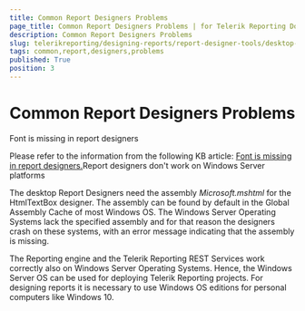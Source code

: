 ```yaml
---
title: Common Report Designers Problems
page_title: Common Report Designers Problems | for Telerik Reporting Documentation
description: Common Report Designers Problems
slug: telerikreporting/designing-reports/report-designer-tools/desktop-designers/common-report-designers-problems
tags: common,report,designers,problems
published: True
position: 3
---
```


# Common Report Designers Problems

Font is missing in report designers

Please refer to the information from the following KB article: [Font is missing in report designers.](http://www.telerik.com/support/kb/reporting/details/font-is-missing-in-report-designers)Report designers don't work on Windows Server platforms

The desktop Report Designers need the assembly *Microsoft.mshtml* for the HtmlTextBox designer. 
          The assembly can be found by default in the Global Assembly Cache of most Windows OS. The Windows Server Operating Systems 
          lack the specified assembly and for that reason the designers crash on these systems, with an error message indicating that 
          the assembly is missing.
        

The Reporting engine and the Telerik Reporting REST Services work correctly also on Windows Server Operating Systems. 
          Hence, the  Windows Server OS can be used for deploying Telerik Reporting projects. For designing reports it is 
          necessary to use Windows OS editions for personal computers like Windows 10.
        
